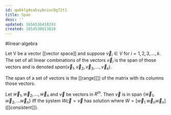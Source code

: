 ```yaml
---
id: qw6klg4sabsybniuc0g72t1
title: Span
desc: ''
updated: 1656536418293
created: 1654530813810
---
```

#linear-algebra 

Let V be a vector [[vector space]] and suppose $\vec{v}_i \in V$ for $i = 1, 2, 3, ..., k$.  The set of all linear combinations of the vectors $\vec{v}_i$ is the span of those vectors and is denoted $span(\vec{v}_1,\vec{v}_2,\vec{v}_3,...,\vec{v}_k)$.

The span of a set of vectors is the [[range[[]] of the matrix with its columns those vectors.

Let $\vec{w}_1, \vec{w}_2, ..., \vec{w}_n$ and $\vec{v}$ be vectors in $R^m$.  Then $\vec{v}$ is in span $\{\vec{w}_1,\vec{w}_2,...\vec{w}_n\}$ iff the system $W\vec{c} = \vec{v}$ has solution where $W = [ \vec{w}_1 \ 	\vec{w}_n	\vec{w}_n]$ ([[consistent]]).


